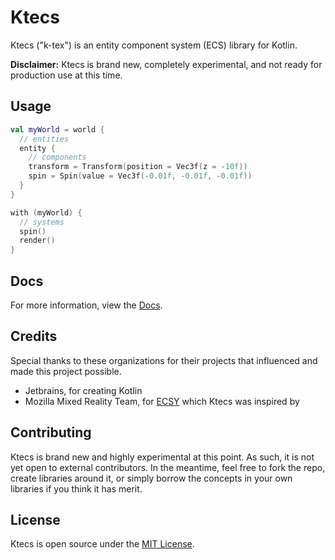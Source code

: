 # Ktecs

Ktecs ("k-tex") is an entity component system (ECS) library for Kotlin.

**Disclaimer:** Ktecs is brand new, completely experimental, and not ready for production use at this time.

## Usage

```kotlin
val myWorld = world {
  // entities
  entity {
    // components
    transform = Transform(position = Vec3f(z = -10f))
    spin = Spin(value = Vec3f(-0.01f, -0.01f, -0.01f))
  }
}

with (myWorld) {
  // systems
  spin()
  render()
}
```

## Docs

For more information, view the [Docs](https://tschie.github.io/ktecs).

## Credits

Special thanks to these organizations for their projects that influenced and made this project possible. 

- Jetbrains, for creating Kotlin
- Mozilla Mixed Reality Team, for [ECSY](https://ecsy.io/) which Ktecs was inspired by

## Contributing

Ktecs is brand new and highly experimental at this point. As such, it is not yet open to external contributors. In the meantime, feel free to fork the repo, create libraries around it, or simply borrow the concepts in your own libraries if you think it has merit.

## License

Ktecs is open source under the [MIT License](LICENSE).
